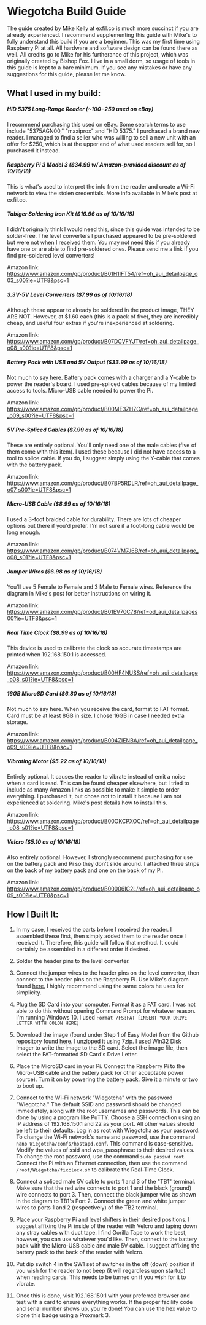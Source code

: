 # Wiegotcha Build Guide
The guide created by Mike Kelly at exfil.co is much more succinct if you are already experienced. I recommend supplementing this guide with Mike's to fully understand this build if you are a beginner. This was my first time using Raspberry Pi at all. All hardware and software design can be found there as well. All credits go to Mike for his furtherance of this project, which was originally created by Bishop Fox. I live in a small dorm, so usage of tools in this guide is kept to a bare minimum. If you see any mistakes or have any suggestions for this guide, please let me know. 

## What I used in my build:

##### HID 5375 Long-Range Reader (~$100-$250 used on eBay)
I recommend purchasing this used on eBay. Some search terms to use include "5375AGN00," "maxiprox" and "HID 5375."
I purchased a brand new reader. I managed to find a seller who was willing to sell a new unit with an offer for $250, which is at the upper end of what used readers sell for, so I purchased it instead.

##### Raspberry Pi 3 Model 3 ($34.99 w/ Amazon-provided discount as of 10/16/18)
This is what's used to interpret the info from the reader and create a Wi-Fi network to view the stolen credentials. More info available in Mike's post at exfil.co.

##### Tabiger Soldering Iron Kit ($16.96 as of 10/16/18)
I didn't originally think I would need this, since this guide was intended to be solder-free. The level converters I purchased appeared to be pre-soldered but were not when I received them. You may not need this if you already have one or are able to find pre-soldered ones. 
Please send me a link if you find pre-soldered level converters!

Amazon link: https://www.amazon.com/gp/product/B01H1IFT54/ref=oh_aui_detailpage_o03_s00?ie=UTF8&psc=1 

##### 3.3V-5V Level Converters ($7.99 as of 10/16/18)
Although these appear to already be soldered in the product image, THEY ARE NOT. However, at $1.60 each (this is a pack of five), they are incredibly cheap, and useful four extras if you're inexperienced at soldering.

Amazon link: https://www.amazon.com/gp/product/B07DCVFYJT/ref=oh_aui_detailpage_o08_s00?ie=UTF8&psc=1

##### Battery Pack with USB and 5V Output ($33.99 as of 10/16/18)
Not much to say here. Battery pack comes with a charger and a Y-cable to power the reader's board. I used pre-spliced cables because of my limited access to tools. Micro-USB cable needed to power the Pi.

Amazon link: https://www.amazon.com/gp/product/B00ME3ZH7C/ref=oh_aui_detailpage_o09_s00?ie=UTF8&psc=1

##### 5V Pre-Spliced Cables ($7.99 as of 10/16/18)
These are entirely optional. You'll only need one of the male cables (five of them come with this item). I used these because I did not have access to a tool to splice cable. If you do, I suggest simply using the Y-cable that comes with the battery pack.

Amazon link: https://www.amazon.com/gp/product/B07BP5RDLR/ref=oh_aui_detailpage_o07_s00?ie=UTF8&psc=1

##### Micro-USB Cable ($8.99 as of 10/16/18)
I used a 3-foot braided cable for durability. There are lots of cheaper options out there if you'd prefer. I'm not sure if a foot-long cable would be long enough. 

Amazon link: https://www.amazon.com/gp/product/B074VM7J6B/ref=oh_aui_detailpage_o08_s01?ie=UTF8&psc=1

##### Jumper Wires ($6.98 as of 10/16/18)
You'll use 5 Female to Female and 3 Male to Female wires. Reference the diagram in Mike's post for better instructions on wiring it. 

Amazon link: https://www.amazon.com/gp/product/B01EV70C78/ref=od_aui_detailpages00?ie=UTF8&psc=1

##### Real Time Clock ($8.99 as of 10/16/18)
This device is used to calibrate the clock so accurate timestamps are printed when 192.168.150.1 is accessed. 

Amazon link: https://www.amazon.com/gp/product/B00HF4NUSS/ref=oh_aui_detailpage_o08_s01?ie=UTF8&psc=1

##### 16GB MicroSD Card ($6.80 as of 10/16/18)
Not much to say here. When you receive the card, format to FAT format. Card must be at least 8GB in size. I chose 16GB in case I needed extra storage.

Amazon link: https://www.amazon.com/gp/product/B004ZIENBA/ref=oh_aui_detailpage_o09_s00?ie=UTF8&psc=1

##### Vibrating Motor ($5.22 as of 10/16/18)
Entirely optional. It causes the reader to vibrate instead of emit a noise when a card is read. This can be found cheaper elsewhere, but I tried to include as many Amazon links as possible to make it simple to order everything. I purchased it, but chose not to install it because I am not experienced at soldering. Mike's post details how to install this.

Amazon link: https://www.amazon.com/gp/product/B00OKCPXOC/ref=oh_aui_detailpage_o08_s01?ie=UTF8&psc=1

##### Velcro ($5.10 as of 10/16/18)
Also entirely optional. However, I strongly recommend purchasing for use on the battery pack and Pi so they don't slide around. I attached three strips on the back of my battery pack and one on the back of my Pi. 

Amazon link: https://www.amazon.com/gp/product/B00006IC2L/ref=oh_aui_detailpage_o09_s00?ie=UTF8&psc=1


## How I Built It:

1) In my case, I received the parts before I received the reader. I assembled these first, then simply added them to the reader once I received it. Therefore, this guide will follow that method. It could certainly be assembled in a different order if desired.

2) Solder the header pins to the level converter.

3) Connect the jumper wires to the header pins on the level converter, then connect to the header pins on the Raspberry Pi. Use Mike's diagram found [here.](https://i2.wp.com/exfil.co/wp-content/uploads/2017/01/diagram.gif?ssl=1) I highly recommend using the same colors he uses for simplicity.

4) Plug the SD Card into your computer. Format it as a FAT card. I was not able to do this without opening Command Prompt for whatever reason. I'm running Windows 10. I used `Format /FS:FAT [INSERT YOUR DRIVE LETTER WITH COLON HERE]`

5) Download the image (found under Step 1 of Easy Mode) from the Github repository found [here.](https://github.com/lixmk/Wiegotcha) I unzipped it using 7zip. I used Win32 Disk Imager to write the image to the SD card. Select the image file, then select the FAT-formatted SD Card's Drive Letter. 

6) Place the MicroSD card in your Pi. Connect the Raspberry Pi to the Micro-USB cable and the battery pack (or other acceptable power source). Turn it on by powering the battery pack. Give it a minute or two to boot up.

7) Connect to the Wi-Fi network "Wiegotcha" with the password "Wiegotcha." The default SSID and password should be changed immediately, along with the root usernames and passwords. This can be done by using a program like PuTTY. Choose a SSH connection using an IP address of 192.168.150.1 and 22 as your port. All other values should be left to their defaults. Log in as root with Wiegotcha as your password. To change the Wi-Fi network's name and password, use the command `nano Wiegotcha/confs/hostapd.conf`. This command is case-sensitive. Modify the values of ssid and wpa_passphrase to their desired values. To change the root password, use the command `sudo passwd root`. Connect the Pi with an Ethernet connection, then use the command `/root/Wiegotcha/fixclock.sh` to calibrate the Real-Time Clock. 

8) Connect a spliced male 5V cable to ports 1 and 3 of the "TB1" terminal. Make sure that the red wire connects to port 1 and the black (ground) wire connects to port 3. Then, connect the black jumper wire as shown in the diagram to TB1's Port 2. Connect the green and white jumper wires to ports 1 and 2 (respectively) of the TB2 terminal.

9) Place your Raspberry Pi and level shifters in their desired positions. I suggest affixing the Pi inside of the reader with Velcro and taping down any stray cables with duct tape. I find Gorilla Tape to work the best, however, you can use whatever you'd like. Then, connect to the battery pack with the Micro-USB cable and male 5V cable. I suggest affixing the battery pack to the back of the reader with Velcro. 

10) Put dip switch 4 in the SW1 set of switches in the off (down) position if you wish for the reader to not beep (it will regardless upon startup) when reading cards. This needs to be turned on if you wish for it to vibrate. 

11) Once this is done, visit 192.168.150.1 with your preferred browser and test with a card to ensure everything works. If the proper facility code and serial number shows up, you're done! You can use the hex value to clone this badge using a Proxmark 3. 
